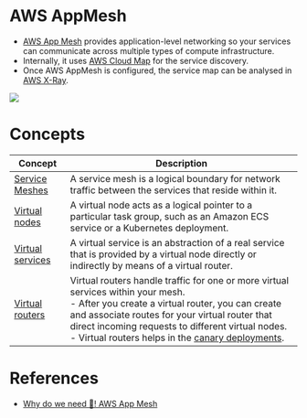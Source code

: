 # AWS AppMesh
- [AWS App Mesh](https://aws.amazon.com/app-mesh/) provides application-level networking so your services can communicate across multiple types of compute infrastructure.
- Internally, it uses [AWS Cloud Map](AWSCloudMap.md) for the service discovery.
- Once AWS AppMesh is configured, the service map can be analysed in [AWS X-Ray](../../8_MonitoringServices/AWSXRay.md).

![](https://miro.medium.com/max/1160/1*GiaSew6ulJAg7Ap9GWOd-w.webp)

# Concepts

| Concept                                                                                               | Description                                                                                                                                                                                                                                                                                                                                                           |
|-------------------------------------------------------------------------------------------------------|-----------------------------------------------------------------------------------------------------------------------------------------------------------------------------------------------------------------------------------------------------------------------------------------------------------------------------------------------------------------------|
| [Service Meshes](https://docs.aws.amazon.com/app-mesh/latest/userguide/meshes.html)                   | A service mesh is a logical boundary for network traffic between the services that reside within it.                                                                                                                                                                                                                                                                  |
| [Virtual nodes](https://docs.aws.amazon.com/app-mesh/latest/userguide/virtual_nodes.html)             | A virtual node acts as a logical pointer to a particular task group, such as an Amazon ECS service or a Kubernetes deployment.                                                                                                                                                                                                                                        |
| [Virtual services](https://docs.aws.amazon.com/app-mesh/latest/userguide/virtual_services.html)       | A virtual service is an abstraction of a real service that is provided by a virtual node directly or indirectly by means of a virtual router.                                                                                                                                                                                                                         |
| [Virtual routers](https://docs.aws.amazon.com/app-mesh/latest/userguide/virtual_routers.html)         | Virtual routers handle traffic for one or more virtual services within your mesh. <br/>- After you create a virtual router, you can create and associate routes for your virtual router that direct incoming requests to different virtual nodes.<br/>- Virtual routers helps in the [canary deployments](../../../1_HLDDesignComponents/0_SystemGlossaries/DevOps/CanaryDeployments.md). |

# References
- [Why do we need 🤔! AWS App Mesh](https://medium.com/@saimsafder14/why-do-we-need-aws-app-mesh-3f670e874f2)